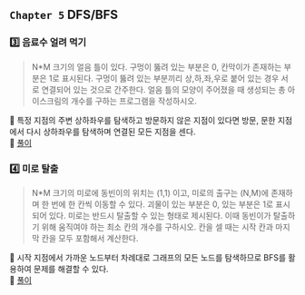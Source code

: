## `Chapter 5` DFS/BFS

### :three: 음료수 얼려 먹기
> N*M 크기의 얼음 틀이 있다. 구멍이 뚫려 있는 부분은 0, 칸막이가 존재하는 부분은 1로 표시된다. 구멍이 뚫려 있는 부분끼리 상,하,좌,우로 붙어 있는 경우 서로 연결되어 있는 것으로 간주한다. 얼음 틀의 모양이 주어졌을 때 생성되는 총 아이스크림의 개수를 구하는 프로그램을 작성하시오. 

:speech_balloon: 특정 지점의 주변 상하좌우를 탐색하고 방문하지 않은 지점이 있다면 방문, 문한 지점에서 다시 상하좌우를 탐색하며 연결된 모든 지점을 센다.    
:thought_balloon: [풀이](https://github.com/JeongEunJi1127/Algorithm/blob/master/%EC%9D%B4%EA%B2%83%EC%9D%B4%20%EC%BD%94%EB%94%A9%20%ED%85%8C%EC%8A%A4%ED%8A%B8%EB%8B%A4/Chapter%205%20DFS%26BFS/%EC%9D%8C%EB%A3%8C%EC%88%98%20%EC%96%BC%EB%A0%A4%20%EB%A8%B9%EA%B8%B0.py)

### :four: 미로 탈출
> N*M 크기의 미로에 동빈이의 위치는 (1,1) 이고, 미로의 출구는 (N,M)에 존재하며 한 번에 한 칸씩 이동할 수 있다. 괴물이 있는 부분은 0, 있는 부분은 1로 표시되어 있다. 미로는 반드시 탈출할 수 있는 형태로 제시된다. 이때 동빈이가 탈출하기 위해 움직여야 하는 최소 칸의 개수를 구하시오. 칸을 셀 때는 시작 칸과 마지막 칸을 모두 포함해서 계산한다.

:speech_balloon: 시작 지점에서 가까운 노드부터 차례대로 그래프의 모든 노드를 탐색하므로 BFS를 활용하여 문제를 해결할 수 있다.  
:thought_balloon: [풀이](https://github.com/JeongEunJi1127/Algorithm/blob/master/%EC%9D%B4%EA%B2%83%EC%9D%B4%20%EC%BD%94%EB%94%A9%20%ED%85%8C%EC%8A%A4%ED%8A%B8%EB%8B%A4/Chapter%205%20DFS%26BFS/%EB%AF%B8%EB%A1%9C%20%ED%83%88%EC%B6%9C.py)